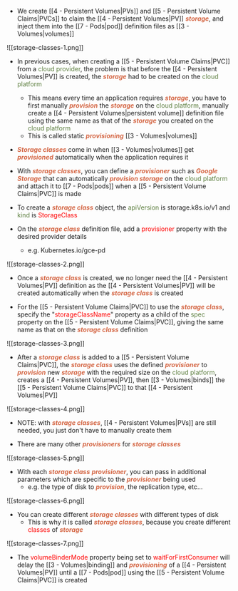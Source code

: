 - We create [[4 - Persistent Volumes|PVs]] and [[5 - Persistent Volume Claims|PVCs]] to claim the [[4 - Persistent Volumes|PV]] <b><i><span style="color:#d46644">storage</span></i></b>, and inject them into the [[7 - Pods|pod]] definition files as [[3 - Volumes|volumes]]

![[storage-classes-1.png]]

- In previous cases, when creating a [[5 - Persistent Volume Claims|PVC]] from a <span style="color:#5c7e3e">cloud provider</span>, the problem is that before the [[4 - Persistent Volumes|PV]] is created, the <b><i><span style="color:#d46644">storage</span></i></b> had to be created on the <span style="color:#5c7e3e">cloud platform</span>
	- This means every time an application requires <b><i><span style="color:#d46644">storage</span></i></b>, you have to first manually <b><i><span style="color:#d46644">provision</span></i></b> the <b><i><span style="color:#d46644">storage</span></i></b> on the <span style="color:#5c7e3e">cloud platform</span>, manually create a [[4 - Persistent Volumes|persistent volume]] definition file using the same name as that of the <b><i><span style="color:#d46644">storage</span></i></b> you created on the <span style="color:#5c7e3e">cloud platform</span>
	- This is called static <b><i><span style="color:#d46644">provisioning</span></i></b> [[3 - Volumes|volumes]]

- <b><i><span style="color:#d46644">Storage classes</span></i></b> come in when [[3 - Volumes|volumes]] get <b><i><span style="color:#d46644">provisioned</span></i></b> automatically when the application requires it

- With <b><i><span style="color:#d46644">storage classes</span></i></b>, you can define a <b><i><span style="color:#d46644">provisioner</span></i></b> such as <b><i><span style="color:#d46644">Google Storage</span></i></b> that can automatically <b><i><span style="color:#d46644">provision storage</span></i></b> on the <span style="color:#5c7e3e">cloud platform</span> and attach it to [[7 - Pods|pods]] when a [[5 - Persistent Volume Claims|PVC]] is made

- To create a <b><i><span style="color:#d46644">storage class</span></i></b> object, the <span style="color:#5c7e3e">apiVersion</span> is storage.k8s.io/v1 and <span style="color:#5c7e3e">kind</span> is <span style="color:red">StorageClass</span>

- On the <b><i><span style="color:#d46644">storage class</span></i></b> definition file, add a <span style="color:red">provisioner</span> property with the desired provider details
	- e.g. Kubernetes.io/gce-pd

![[storage-classes-2.png]]

- Once a <b><i><span style="color:#d46644">storage class</span></i></b> is created, we no longer need the [[4 - Persistent Volumes|PV]] definition as the [[4 - Persistent Volumes|PV]] will be created automatically when the <b><i><span style="color:#d46644">storage class</span></i></b> is created

- For the [[5 - Persistent Volume Claims|PVC]] to use the <b><i><span style="color:#d46644">storage class</span></i></b>, specify the "<span style="color:red">storageClassName</span>" property as a child of the <span style="color:#5c7e3e">spec</span> property on the [[5 - Persistent Volume Claims|PVC]], giving the same name as that on the <b><i><span style="color:#d46644">storage class</span></i></b> definition

![[storage-classes-3.png]]

- After a <b><i><span style="color:#d46644">storage class</span></i></b> is added to a [[5 - Persistent Volume Claims|PVC]], the <b><i><span style="color:#d46644">storage class</span></i></b> uses the defined <b><i><span style="color:#d46644">provisioner</span></i></b> to <b><i><span style="color:#d46644">provision</span></i></b> new <b><i><span style="color:#d46644">storage</span></i></b> with the required size on the <span style="color:#5c7e3e">cloud platform</span>, creates a [[4 - Persistent Volumes|PV]], then [[3 - Volumes|binds]] the [[5 - Persistent Volume Claims|PVC]] to that [[4 - Persistent Volumes|PV]]

![[storage-classes-4.png]]

- NOTE: with <b><i><span style="color:#d46644">storage classes</span></i></b>, [[4 - Persistent Volumes|PVs]] are still needed, you just don't have to manually create them

- There are many other <b><i><span style="color:#d46644">provisioners</span></i></b> for <b><i><span style="color:#d46644">storage classes</span></i></b>

![[storage-classes-5.png]]

- With each <b><i><span style="color:#d46644">storage class</span></i></b> <b><i><span style="color:#d46644">provisioner</span></i></b>, you can pass in additional parameters which are specific to the <b><i><span style="color:#d46644">provisioner</span></i></b> being used
	- e.g. the type of disk to <b><i><span style="color:#d46644">provision</span></i></b>, the replication type, etc…

![[storage-classes-6.png]]

- You can create different <b><i><span style="color:#d46644">storage classes</span></i></b> with different types of disk
	- This is why it is called <b><i><span style="color:#d46644">storage classes</span></i></b>, because you create different <span style="color:red">classes</span> of <b><i><span style="color:#d46644">storage</span></i></b>

![[storage-classes-7.png]]

- The <span style="color:red">volumeBinderMode</span> property being set to <span style="color:red">waitForFirstConsumer</span> will delay the [[3 - Volumes|binding]] and <b><i><span style="color:#d46644">provisioning</span></i></b> of a [[4 - Persistent Volumes|PV]] until a [[7 - Pods|pod]] using the [[5 - Persistent Volume Claims|PVC]] is created